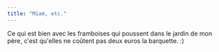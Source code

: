 ```yaml
---
title: "Miam, etc."
---
```


Ce qui est bien avec les framboises qui poussent dans le jardin de mon père,
c'est qu'elles ne coûtent pas deux euros la barquette. :)

